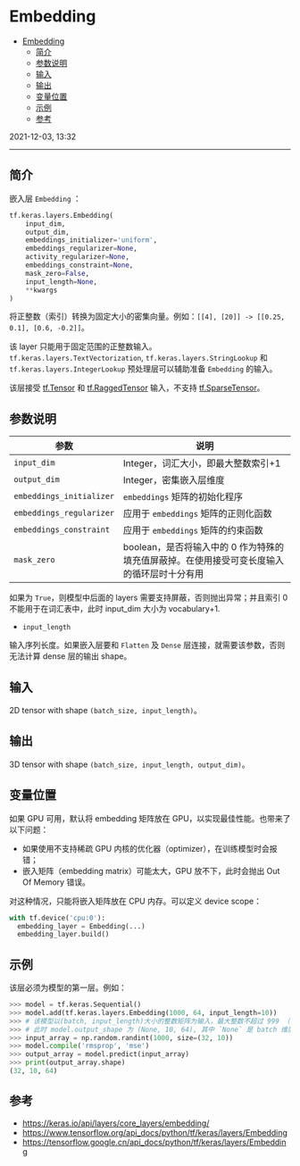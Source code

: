 # Embedding

- [Embedding](#embedding)
  - [简介](#简介)
  - [参数说明](#参数说明)
  - [输入](#输入)
  - [输出](#输出)
  - [变量位置](#变量位置)
  - [示例](#示例)
  - [参考](#参考)

2021-12-03, 13:32
***

## 简介

嵌入层 `Embedding` ：

```python
tf.keras.layers.Embedding(
    input_dim,
    output_dim,
    embeddings_initializer='uniform',
    embeddings_regularizer=None,
    activity_regularizer=None,
    embeddings_constraint=None,
    mask_zero=False,
    input_length=None,
    **kwargs
)
```

将正整数（索引）转换为固定大小的密集向量。例如：`[[4], [20]] -> [[0.25, 0.1], [0.6, -0.2]]`。

该 layer 只能用于固定范围的正整数输入。`tf.keras.layers.TextVectorization`, `tf.keras.layers.StringLookup` 和 `tf.keras.layers.IntegerLookup` 预处理层可以辅助准备 `Embedding` 的输入。

该层接受 [tf.Tensor](framework/TensorFlow/tf/Tensor.md) 和 [tf.RaggedTensor](RaggedTensor.md) 输入，不支持 [tf.SparseTensor](SparseTensor.md)。

## 参数说明

|参数|说明|
|---|---|
|`input_dim`|Integer，词汇大小，即最大整数索引+1|
|`output_dim`|Integer，密集嵌入层维度|
|`embeddings_initializer`|`embeddings` 矩阵的初始化程序|
|`embeddings_regularizer`|应用于 `embeddings` 矩阵的正则化函数|
|`embeddings_constraint`|应用于 `embeddings` 矩阵的约束函数|
|`mask_zero`|boolean，是否将输入中的 0 作为特殊的填充值屏蔽掉。在使用接受可变长度输入的循环层时十分有用|

如果为 `True`，则模型中后面的 layers 需要支持屏蔽，否则抛出异常；并且索引 0 不能用于在词汇表中，此时 input_dim 大小为 vocabulary+1.

- `input_length`

输入序列长度。如果嵌入层要和 `Flatten` 及 `Dense` 层连接，就需要该参数，否则无法计算 dense 层的输出 shape。

## 输入

2D tensor with shape `(batch_size, input_length)`。

## 输出

3D tensor with shape `(batch_size, input_length, output_dim)`。

## 变量位置

如果 GPU 可用，默认将 embedding 矩阵放在 GPU，以实现最佳性能。也带来了以下问题：

- 如果使用不支持稀疏 GPU 内核的优化器（optimizer），在训练模型时会报错；
- 嵌入矩阵（embedding matrix）可能太大，GPU 放不下，此时会抛出 Out Of Memory 错误。

对这种情况，只能将嵌入矩阵放在 CPU 内存。可以定义 device scope：

```python
with tf.device('cpu:0'):
  embedding_layer = Embedding(...)
  embedding_layer.build()
```

## 示例

该层必须为模型的第一层。例如：

```python
>>> model = tf.keras.Sequential()
>>> model.add(tf.keras.layers.Embedding(1000, 64, input_length=10))
>>> # 该模型以(batch, input_length)大小的整数矩阵为输入，最大整数不超过 999 （词汇大小）
>>> # 此时 model.output_shape 为 (None, 10, 64), 其中 `None` 是 batch 维度
>>> input_array = np.random.randint(1000, size=(32, 10))
>>> model.compile('rmsprop', 'mse')
>>> output_array = model.predict(input_array)
>>> print(output_array.shape)
(32, 10, 64)
```

## 参考

- https://keras.io/api/layers/core_layers/embedding/
- https://www.tensorflow.org/api_docs/python/tf/keras/layers/Embedding
- https://tensorflow.google.cn/api_docs/python/tf/keras/layers/Embedding
